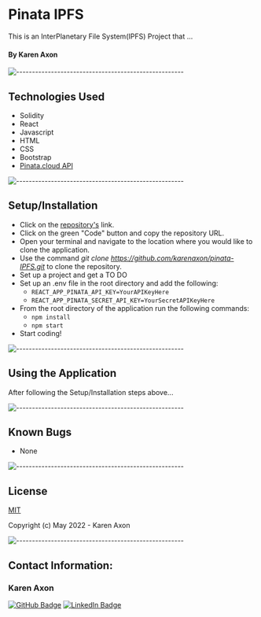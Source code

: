 # Pinata IPFS
This is an InterPlanetary File System(IPFS) Project that ...

#### By Karen Axon

<!-- <p align="center">
  <img src="./src/images/collage1.png" height="500px">
</p>
<p align="center">
  <img src="./src/images/governance.jpg" height="500px">
</p> -->

![-----------------------------------------------------](https://raw.githubusercontent.com/andreasbm/readme/master/assets/lines/aqua.png)

## Technologies Used
* Solidity
* React
* Javascript
* HTML
* CSS
* Bootstrap
* [Pinata.cloud API](https://www.pinata.cloud/)

![-----------------------------------------------------](https://raw.githubusercontent.com/andreasbm/readme/master/assets/lines/aqua.png)

## Setup/Installation 

* Click on the [repository's](https://github.com/karenaxon/pinata-IPFS.git) link.
* Click on the green "Code" button and copy the repository URL.
* Open your terminal and navigate to the location where you would like to clone the application.
* Use the command _git clone https://github.com/karenaxon/pinata-IPFS.git_ to clone the repository.
* Set up a project and get a TO DO
* Set up an .env file in the root directory and add the following:
  * `REACT_APP_PINATA_API_KEY=YourAPIKeyHere`
  * `REACT_APP_PINATA_SECRET_API_KEY=YourSecretAPIKeyHere`
* From the root directory of the application run the following commands:
  * `npm install`
  * `npm start`
* Start coding!

![-----------------------------------------------------](https://raw.githubusercontent.com/andreasbm/readme/master/assets/lines/aqua.png)


## Using the Application
After following the Setup/Installation steps above...

![-----------------------------------------------------](https://raw.githubusercontent.com/andreasbm/readme/master/assets/lines/aqua.png)

## Known Bugs
* None

![-----------------------------------------------------](https://raw.githubusercontent.com/andreasbm/readme/master/assets/lines/aqua.png)

## License

[MIT](https://choosealicense.com/licenses/mit/)

Copyright (c) May 2022 - Karen Axon

![-----------------------------------------------------](https://raw.githubusercontent.com/andreasbm/readme/master/assets/lines/aqua.png)


## Contact Information:

<h3>Karen Axon</h3>

[![GitHub Badge](https://img.shields.io/badge/GitHub-100000?style=for-the-badge&logo=github&logoColor=white)](https://github.com/karenaxon)
[![LinkedIn Badge](https://img.shields.io/badge/LinkedIn-0077B5?style=for-the-badge&logo=linkedin&logoColor=white)](https://www.linkedin.com/in/kaxon)